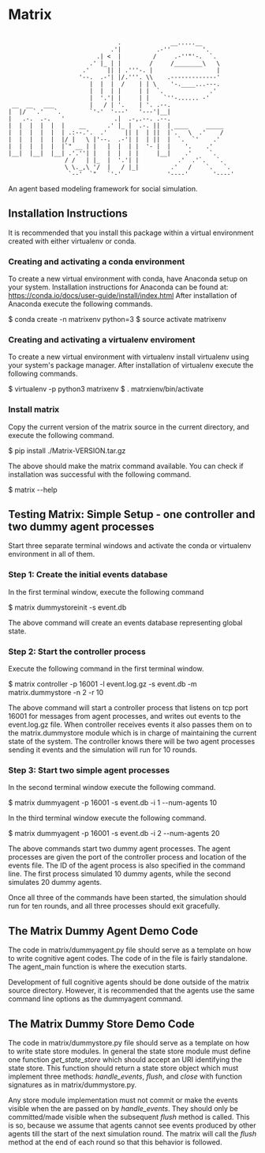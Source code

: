 # Matrix
```

                               .              __.....__
                             .'|          .-''         '.
                         .| <  |         /     .-''"'-.  `.
                       .' |_ | |        /     /________\   \
                     .'     || | .'''-. |                  |
                    '--.  .-'| |/.'''. \\    .-------------'
                       |  |  |  /    | | \    '-.____...---.
                       |  |  | |     | |  `.             .'
                       |  '.'| |     | |    `''-...... -'
 __  __   ___          |   / | '.    | '. .--.
|  |/  `.'   `.        `'-'  '---'   '---'|__|
|   .-.  .-.   '              .|  .-,.--. .--.
|  |  |  |  |  |    __      .' |_ |  .-. ||  | ____     _____
|  |  |  |  |  | .:--.'.  .'     || |  | ||  |`.   \  .'    /
|  |  |  |  |  |/ |   \ |'--.  .-'| |  | ||  |  `.  `'    .'
|  |  |  |  |  |`" __ | |   |  |  | |  '- |  |    '.    .'
|__|  |__|  |__| .'.''| |   |  |  | |     |__|    .'     `.
                / /   | |_  |  '.'| |           .'  .'`.   `.
                \ \._,\ '/  |   / |_|         .'   /    `.   `.
                 `--'  `"   `'-'             '----'       '----'
```

An agent based modeling framework for social simulation.

## Installation Instructions

It is recommended that you install this package within a virtual environment
created with either virtualenv or conda.

### Creating and activating a conda environment

To create a new virtual environment with conda,
have Anaconda setup on your system.
Installation instructions for Anaconda can be found at:
https://conda.io/docs/user-guide/install/index.html
After installation of Anaconda execute the following commands.

$ conda create -n matrixenv python=3
$ source activate matrixenv

### Creating and activating a virtualenv enviroment

To create a new virtual environment with virtualenv
install virtualenv using your system's package manager.
After installation of virtualenv execute the following commands.

$ virtualenv -p python3 matrixenv
$ . matrxienv/bin/activate

### Install matrix

Copy the current version of the matrix source in the current directory,
and execute the following command.

$ pip install ./Matrix-VERSION.tar.gz

The above should make the matrix command available.
You can check if installation was successful with the following command.

$ matrix --help

## Testing Matrix: Simple Setup - one controller and two dummy agent processes

Start three separate terminal windows and activate the conda or virtualenv
environment in all of them.

### Step 1: Create the initial events database

In the first terminal window, execute the following command

$ matrix dummystoreinit -s event.db

The above command will create an events database representing global state.

### Step 2: Start the controller process

Execute the following command in the first terminal window.

$ matrix controller -p 16001 -l event.log.gz -s event.db -m matrix.dummystore -n 2 -r 10

The above command will start a controller process
that listens on tcp port 16001 for messages from agent processes,
and writes out events to the event.log.gz file.
When controller receives events it also passes them on to
the matrix.dummystore module which is in charge
of maintaining the current state of the system.
The controller knows there will be two agent processes sending it events
and the simulation will run for 10 rounds.

### Step 3: Start two simple agent processes

In the second terminal window execute the following command.

$ matrix dummyagent -p 16001 -s event.db -i 1 --num-agents 10

In the third terminal window execute the following command.

$ matrix dummyagent -p 16001 -s event.db -i 2 --num-agents 20

The above commands start two dummy agent processes.
The agent processes are given the port of the controller process
and location of the events file.
The ID of the agent process is also specified in the command line.
The first process simulated 10 dummy agents,
while the second simulates 20 dummy agents.

Once all three of the commands have been started, the simulation should run
for ten rounds, and all three processes should exit gracefully.

## The Matrix Dummy Agent Demo Code

The code in matrix/dummyagent.py file should serve as a template
on how to write cognitive agent codes.
The code of in the file is fairly standalone.
The agent_main function is where the execution starts.

Development of full cognitive agents should be done
outside of the matrix source directory.
However, it is recommended that the agents use the same command line options
as the dummyagent command.

## The Matrix Dummy Store Demo Code

The code in matrix/dummystore.py file should serve as a template
on how to write state store modules.
In general the state store module must define one function *get_state_store*
which should accept an URI identifying the state store.
This function should return a state store object
which must implement three methods:
*handle_events*, *flush*, and *close*
with function signatures as in matrix/dummystore.py.

Any store module implementation must not commit
or make the events visible
when the are passed on by *handle_events*.
They should only be committed/made visible
when the subsequent *flush* method is called.
This is so, because we assume that agents cannot see events
produced by other agents till the start of the next simulation round.
The matrix will call the *flush* method at the end of each round
so that this behavior is followed.

